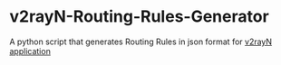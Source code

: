 # v2rayN-Routing-Rules-Generator
 A python script that generates Routing Rules in json format for [v2rayN application](https://github.com/2dust/v2rayN)
